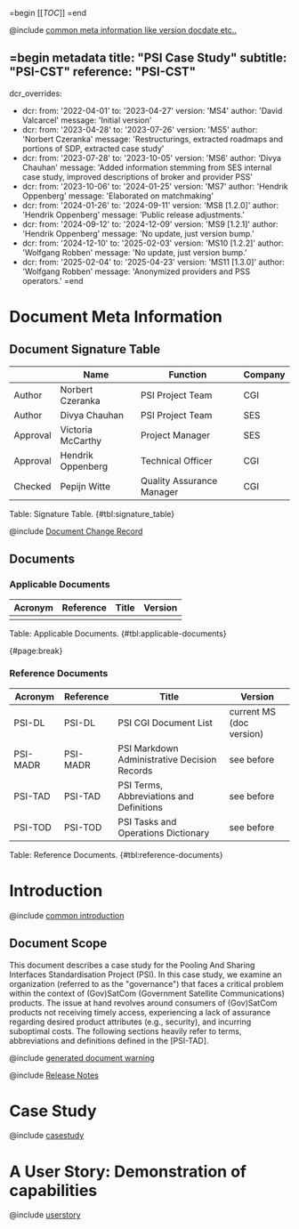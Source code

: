 =begin
[[_TOC_]]
=end

@include [common meta information like version docdate etc..](../common/common_metadata.md)

=begin metadata
title: "PSI Case Study"
subtitle: "PSI-CST"
reference: "PSI-CST"
---
dcr_overrides:
 - dcr:
   from: '2022-04-01'
   to: '2023-04-27'
   version: 'MS4'
   author: 'David Valcarcel'
   message: 'Initial version'
 - dcr:
   from: '2023-04-28'
   to: '2023-07-26'
   version: 'MS5'
   author: 'Norbert Czeranka'
   message: 'Restructurings, extracted roadmaps and portions of SDP, extracted case study'
 - dcr:
   from: '2023-07-28'
   to: '2023-10-05'
   version: 'MS6'
   author: 'Divya Chauhan'
   message: 'Added information stemming from SES internal case study, improved descriptions of broker and provider PSS'
 - dcr:
   from: '2023-10-06'
   to: '2024-01-25'
   version: 'MS7'
   author: 'Hendrik Oppenberg'
   message: 'Elaborated on matchmaking'
 - dcr:
   from: '2024-01-26'
   to: '2024-09-11'
   version: 'MS8 [1.2.0]'
   author: 'Hendrik Oppenberg'
   message: 'Public release adjustments.'
 - dcr:
   from: '2024-09-12'
   to: '2024-12-09'
   version: 'MS9 [1.2.1]'
   author: 'Hendrik Oppenberg'
   message: 'No update, just version bump.'
 - dcr:
   from: '2024-12-10'
   to: '2025-02-03'
   version: 'MS10 [1.2.2]'
   author: 'Wolfgang Robben'
   message: 'No update, just version bump.'
 - dcr:
   from: '2025-02-04'
   to: '2025-04-23'
   version: 'MS11 [1.3.0]'
   author: 'Wolfgang Robben'
   message: 'Anonymized providers and PSS operators.'
=end

# Document Meta Information

## Document Signature Table

|          | Name               | Function                  | Company |
|----------|--------------------|---------------------------|---------|
| Author   | Norbert Czeranka   | PSI Project Team          | CGI     |
| Author   | Divya Chauhan      | PSI Project Team          | SES     |
| Approval | Victoria McCarthy  | Project Manager           | SES     |
| Approval | Hendrik Oppenberg  | Technical Officer         | CGI     |
| Checked  | Pepijn Witte       | Quality Assurance Manager | CGI     |

Table: Signature Table. {#tbl:signature_table}

@include [Document Change Record](../common/document-change-record.md)

## Documents

### Applicable Documents

| Acronym | Reference | Title | Version |
|---------|-----------|-------|---------|
|         |           |       |         |

Table: Applicable Documents. {#tbl:applicable-documents}

{#page:break}

### Reference Documents

| Acronym  | Reference | Title                                        | Version                  |
|----------|-----------|----------------------------------------------|--------------------------|
| PSI-DL   | PSI-DL    | PSI CGI Document List                        | current MS (doc version) |
| PSI-MADR | PSI-MADR  | PSI Markdown Administrative Decision Records | see before               |
| PSI-TAD  | PSI-TAD   | PSI Terms, Abbreviations and Definitions     | see before               |
| PSI-TOD  | PSI-TOD   | PSI Tasks and Operations Dictionary          | see before               |

Table: Reference Documents. {#tbl:reference-documents}

# Introduction

@include [common introduction](../common/intro_description.md)

## Document Scope

This document describes a case study for the Pooling And Sharing Interfaces Standardisation Project (PSI).
In this case study, we examine an organization (referred to as the "governance") that faces a critical problem within the context of (Gov)SatCom (Government Satellite Communications) products. The issue at hand revolves around consumers of (Gov)SatCom products not receiving timely access, experiencing a lack of assurance regarding desired product attributes (e.g., security), and incurring suboptimal costs.
The following sections heavily refer to terms, abbreviations and definitions defined in the [PSI-TAD].

@include [generated document warning](../common/generated_document.md)

@include [Release Notes](../common/release_notes.md)

# Case Study

@include [casestudy](casestudy.md)

# A User Story: Demonstration of capabilities

@include [userstory](userstory.md)

